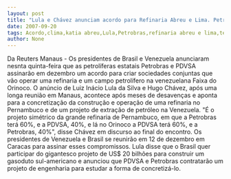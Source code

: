 ```yaml
---
layout: post
title: "Lula e Chávez anunciam acordo para Refinaria Abreu e Lima. Petrobras terá 60% do controle e venezuelanos, 40%"
date: 2007-09-20
tags: Acordo,clima,katia abreu,Lula,Petrobras,refinaria abreu e lima,terapia
author: None
---
```

Da Reuters
Manaus - Os presidentes de Brasil e Venezuela anunciaram nesnta quinta-feira que as petrol&iacute;feras estatais Petrobras e PDVSA assinar&atilde;o em dezembro um acordo para criar sociedades conjuntas que v&atilde;o operar uma refinaria e um campo petrol&iacute;fero na venezuelana Faixa do Orinoco.
O an&uacute;ncio de Luiz In&aacute;cio Lula da Silva e Hugo Ch&aacute;vez, ap&oacute;s uma longa reuni&atilde;o em Manaus, acontece ap&oacute;s meses de desaven&ccedil;as e aponta para a concretiza&ccedil;&atilde;o da constru&ccedil;&atilde;o e opera&ccedil;&atilde;o de uma refinaria no Pernambuco e de um projeto de extra&ccedil;&atilde;o de petr&oacute;leo na Venezuela.
&quot;&Eacute; o projeto sim&eacute;trico da grande refinaria de Pernambuco, em que a Petrobras ter&aacute; 60%, e a PDVSA, 40%, e l&aacute; no Orinoco a PDVSA ter&aacute; 60%, e a Petrobras, 40%&quot;, disse Ch&aacute;vez em discurso ao final do encontro.
Os presidentes de Venezuela e Brasil se reunir&atilde;o em 12 de dezembro em Caracas para assinar esses compromissos.
Lula disse que o Brasil quer participar do gigantesco projeto de US$ 20 bilh&otilde;es para construir um gasoduto sul-americano e anunciou que PDVSA e Petrobras contratar&atilde;o um projeto de engenharia para estudar a forma de concretiz&aacute;-lo. 